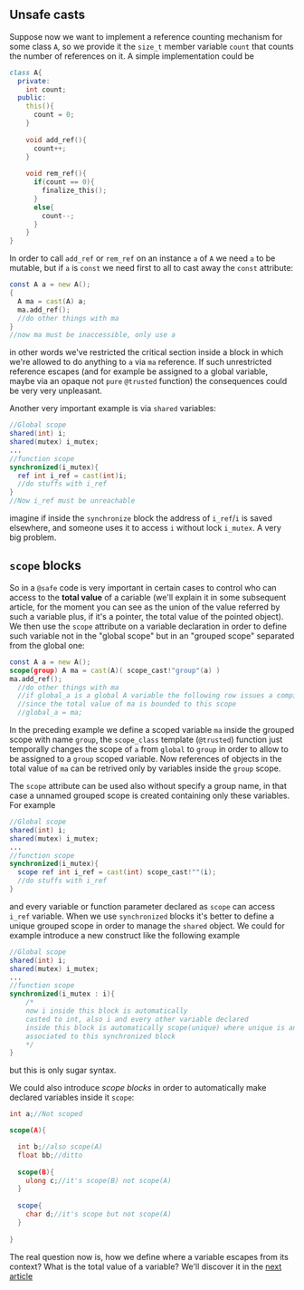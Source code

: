 ## Unsafe casts
Suppose now we want to implement a reference counting mechanism for some class `A`, so we provide it the `size_t` member variable `count` that counts the number of references on it.
A simple implementation could be
```` d
class A{
  private:
    int count;
  public:
    this(){
      count = 0;
    }
    
    void add_ref(){
      count++;
    }
    
    void rem_ref(){
      if(count == 0){
        finalize_this();
      }
      else{
        count--;
      }
    }
}
````

In order to call `add_ref` or `rem_ref` on an instance `a` of `A` we need `a` to be mutable, but if `a` is `const` we need first to all to cast away the `const` attribute:
```` d
const A a = new A();
{
  A ma = cast(A) a;
  ma.add_ref();
  //do other things with ma
}
//now ma must be inaccessible, only use a
````
in other words we've restricted the critical section inside a block in which we're allowed to do anything to `a` via `ma` reference. If such unrestricted reference escapes (and for example be assigned to a global variable, maybe via an opaque not `pure` `@trusted` function) the consequences could be very very unpleasant.

Another very important example is via `shared` variables:
```` d
//Global scope
shared(int) i;
shared(mutex) i_mutex;
...
//function scope
synchronized(i_mutex){
  ref int i_ref = cast(int)i;
  //do stuffs with i_ref
}
//Now i_ref must be unreachable
````
imagine if inside the `synchronize` block the address of `i_ref`/`i` is saved elsewhere, and someone uses it to access `i` without lock `i_mutex`. A very big problem.

## `scope` blocks

So in a `@safe` code is very important in certain cases to control who can access to the **total value** of a cariable (we'll explain it in some subsequent article, for the moment you can see as the union of the value referred by such a variable plus, if it's a pointer, the total value of the pointed object). We then use the `scope` attribute on a variable declaration in order to define such variable not in the "global scope" but in an "grouped scope" separated from the global one:
```` d
const A a = new A();
scope(group) A ma = cast(A)( scope_cast!"group"(a) )
ma.add_ref();
  //do other things with ma
  //if global_a is a global A variable the following row issues a compile time error 
  //since the total value of ma is bounded to this scope
  //global_a = ma;
````
In the preceding example we define a scoped variable `ma` inside the grouped scope with name `group`, the `scope_class` template (`@trusted`) function just temporally changes the scope of `a` from `global` to `group` in order to allow to be assigned to a `group` scoped variable. Now references of objects in the total value of `ma` can be retrived only by variables inside the `group` scope.

The `scope` attribute can be used also without specify a group name, in that case a unnamed grouped scope is created containing only these variables. For example
```` d
//Global scope
shared(int) i;
shared(mutex) i_mutex;
...
//function scope
synchronized(i_mutex){
  scope ref int i_ref = cast(int) scope_cast!""(i);
  //do stuffs with i_ref
}
````
and every variable or function parameter declared as `scope` can access `i_ref` variable. When we use `synchronized` blocks it's better to define a unique grouped scope in order to manage the `shared` object. We could for example introduce a new construct like the following example
```` d
//Global scope
shared(int) i;
shared(mutex) i_mutex;
...
//function scope
synchronized(i_mutex : i){
    /*
    now i inside this block is automatically 
    casted to int, also i and every other variable declared
    inside this block is automatically scope(unique) where unique is an unique name 
    associated to this synchronized block
    */
}
````
but this is only sugar syntax.

We could also introduce *scope blocks* in order to automatically make declared variables inside it `scope`:

````d
int a;//Not scoped

scope(A){

  int b;//also scope(A)
  float bb;//ditto
  
  scope(B){
    ulong c;//it's scope(B) not scope(A)
  }
  
  scope{
    char d;//it's scope but not scope(A)
  }
  
}
````

The real question now is, how we define where a variable escapes from its context? What is the total value of a variable? We'll discover it in the [next article](total_value.md)
